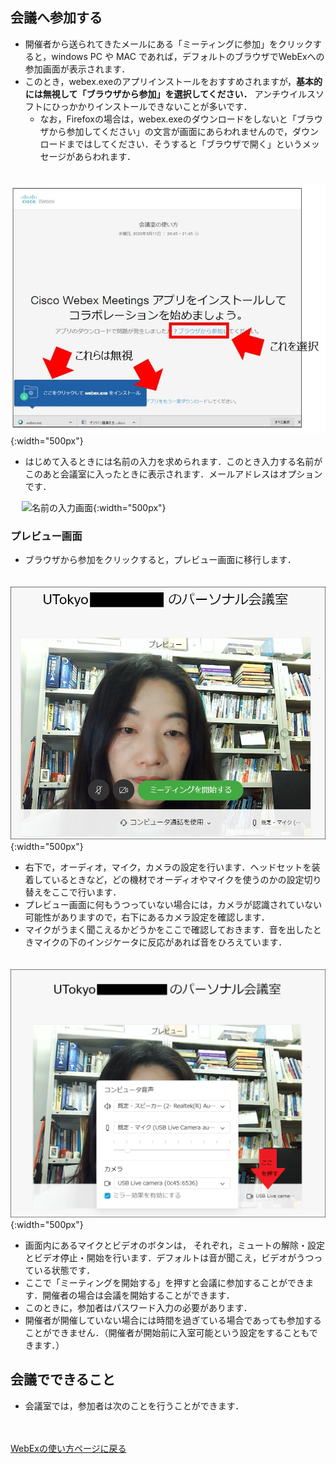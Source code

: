 
## 会議へ参加する
* 開催者から送られてきたメールにある「ミーティングに参加」をクリックすると，windows PC や MAC であれば，デフォルトのブラウザでWebExへの参加画面が表示されます．
* このとき，webex.exeのアプリインストールをおすすめされますが，**基本的には無視して「ブラウザから参加」を選択してください．** アンチウイルスソフトにひっかかりインストールできないことが多いです．
  * なお，Firefoxの場合は，webex.exeのダウンロードをしないと「ブラウザから参加してください」の文言が画面にあらわれませんので，ダウンロードまではしてください．そうすると「ブラウザで開く」というメッセージがあらわれます．

　 ![最初に表示される画面](img/webex_join.PNG){:width="500px"}

* はじめて入るときには名前の入力を求められます．このとき入力する名前がこのあと会議室に入ったときに表示されます．メールアドレスはオプションです．

　 ![名前の入力画面](img/webex_userlogin.PNG){:width="500px"}

  
### プレビュー画面
  
* ブラウザから参加をクリックすると，プレビュー画面に移行します．

　 ![プレビュー画面](img/webex_preview0.PNG){:width="500px"}

* 右下で，オーディオ，マイク，カメラの設定を行います．ヘッドセットを装着しているときなど，どの機材でオーディオやマイクを使うのかの設定切り替えをここで行います．
 * プレビュー画面に何もうつっていない場合には，カメラが認識されていない可能性がありますので，右下にあるカメラ設定を確認します．
 * マイクがうまく聞こえるかどうかをここで確認しておきます．音を出したときマイクの下のインジケータに反応があれば音をひろえています．

　 ![AV設定画面](img/webex_preview_setting.PNG){:width="500px"}

* 画面内にあるマイクとビデオのボタンは， それぞれ，ミュートの解除・設定とビデオ停止・開始を行います．デフォルトは音が聞こえ，ビデオがうつっている状態です．
* ここで「ミーティングを開始する」を押すと会議に参加することができます．開催者の場合は会議を開始することができます．
* このときに，参加者はパスワード入力の必要があります．
* 開催者が開催していない場合には時間を過ぎている場合であっても参加することができません．（開催者が開始前に入室可能という設定をすることもできます．）

## 会議でできること
* 会議室では，参加者は次のことを行うことができます．




<br>
<br>
<a href="index" target="_blank">WebExの使い方ページに戻る<a/>  